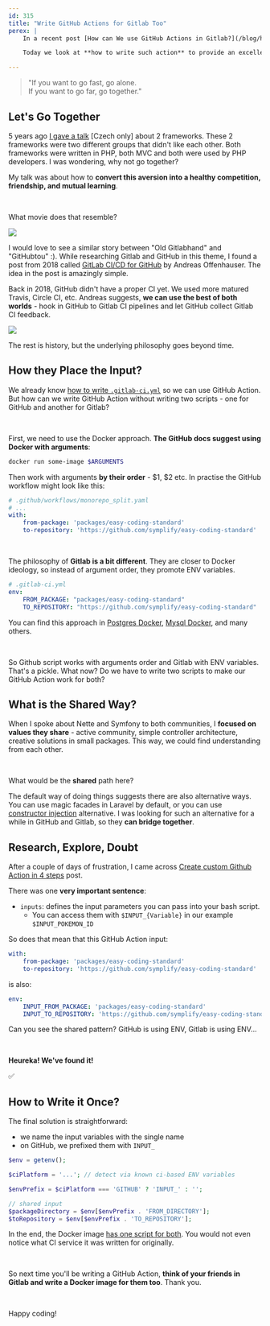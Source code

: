 ```yaml
---
id: 315
title: "Write GitHub Actions for Gitlab Too"
perex: |
    In a recent post [How can We use GitHub Actions in Gitlab?](/blog/how-can-we-use-github-actions-in-gitlab), we looked at the idea, how both services could **the use same CI recipe**. As a Gitlab CI user, you can use some GitHub Actions to do the work for you.

    Today we look at **how to write such action** to provide an excellent developer experience for both.

---
```


<div class="text-center">
    <blockquote class="blockquote" class="mt-3 mb-3">
        "If you want to go fast, go alone.
        <br>
        If you want to go far, go together."
    </blockquote>
</div>

## Let's Go Together

5 years ago [I gave a talk](https://www.youtube.com/watch?v=D827D5ILfh8) [Czech only] about 2 frameworks. These 2 frameworks were two different groups that didn't like each other. Both frameworks were written in PHP, both MVC and both were used by PHP developers. I was wondering, why not go together?

My talk was about how to **convert this aversion into a healthy competition, friendship, and mutual learning**.

<br>

What movie does that resemble?

<a href="https://www.slideshare.net/phplive/tom-votruba-jako-vinnetou-a-old-shatterhand-refaktoruj-nenvist-v-ptelstv">
    <img src="https://user-images.githubusercontent.com/924196/117082040-74439e00-ad41-11eb-9547-01a91a5dc6ad.jpg" class="img-thumbnail">
</a>

I would love to see a similar story between "Old Gitlabhand" and "GitHubtou" :). While researching Gitlab and GitHub in this theme, I found a post from 2018 called [GitLab CI/CD for GitHub](https://blog.anoff.io/2018-03-30-gitlab-ci-for-github/) by Andreas Offenhauser. The idea in the post is amazingly simple.

Back in 2018, GitHub didn't have a proper CI yet. We used more matured Travis, Circle CI, etc. Andreas suggests, **we can use the best of both worlds** - hook in GitHub to Gitlab CI pipelines and let GitHub collect Gitlab CI feedback.

<img src="https://blog.anoff.io/assets/gitlab-ci/feature.png" class="img-thumbnail" style="max-width: 25em">

The rest is history, but the underlying philosophy goes beyond time.

## How they Place the Input?

We already know [how to write `.gitlab-ci.yml`](/blog/how-can-we-use-github-actions-in-gitlab#2-from-pseudo-syntax-to-gitlab-ci-syntax) so we can use GitHub Action. But how can we write GitHub Action without writing two scripts - one for GitHub and another for Gitlab?

<br>

First, we need to use the Docker approach. **The GitHub docs suggest using Docker with arguments**:

```bash
docker run some-image $ARGUMENTS
```

Then work with arguments **by their order** - $1, $2 etc. In practise the GitHub workflow might look like this:

```yaml
# .github/workflows/monorepo_split.yaml
# ...
with:
    from-package: 'packages/easy-coding-standard'
    to-repository: 'https://github.com/symplify/easy-coding-standard'
```

<br>

The philosophy of **Gitlab is a bit different**. They are closer to Docker ideology, so instead of argument order, they promote ENV variables.

```yaml
# .gitlab-ci.yml
env:
    FROM_PACKAGE: "packages/easy-coding-standard"
    TO_REPOSITORY: "https://github.com/symplify/easy-coding-standard"
```

You can find this approach in [Postgres Docker](https://hub.docker.com/_/postgres), [Mysql Docker](https://hub.docker.com/_/mysql), and many others.

<br>

So Github script works with arguments order and Gitlab with ENV variables. That's a pickle. What now? Do we have to write two scripts to make our GitHub Action work for both?

## What is the Shared Way?

When I spoke about Nette and Symfony to both communities, I **focused on values they share** - active community, simple controller architecture, creative solutions in small packages. This way, we could find understanding from each other.

<br>

What would be the **shared** path here?

The default way of doing things suggests there are also alternative ways. You can use magic facades in Laravel by default, or you can use [constructor injection](/blog/2019/03/04/how-to-turn-laravel-from-static-to-dependency-injection-in-one-day/) alternative. I was looking for such an alternative for a while in GitHub and Gitlab, so they **can bridge together**.

## Research, Explore, Doubt

After a couple of days of frustration, I came across [Create custom Github Action in 4 steps](https://www.philschmid.de/create-custom-github-action-in-4-steps) post.

There was one **very important sentence**:

- `inputs`: defines the input parameters you can pass into your bash script.
    - You can access them with `$INPUT_{Variable}` in our example `$INPUT_POKEMON_ID`

So does that mean that this GitHub Action input:

```yaml
with:
    from-package: 'packages/easy-coding-standard'
    to-repository: 'https://github.com/symplify/easy-coding-standard'
```

is also:

```yaml
env:
    INPUT_FROM_PACKAGE: 'packages/easy-coding-standard'
    INPUT_TO_REPOSITORY: 'https://github.com/symplify/easy-coding-standard'
```

Can you see the shared pattern? GitHub is using ENV, Gitlab is using ENV...

<br>

**Heureka! We've found it!**

✅


## How to Write it Once?

The final solution is straightforward:

- we name the input variables with the single name
- on GitHub, we prefixed them with `INPUT_`

```php
$env = getenv();

$ciPlatform = '...'; // detect via known ci-based ENV variables

$envPrefix = $ciPlatform === 'GITHUB' ? 'INPUT_' : '';

// shared input
$packageDirectory = $env[$envPrefix . 'FROM_DIRECTORY'];
$toRepository = $env[$envPrefix . 'TO_REPOSITORY'];
```

In the end, the Docker image [has one script for both](https://github.com/symplify/monorepo-split-github-action/pull/10). You would not even notice what CI service it was written for originally.

<br>

So next time you'll be writing a GitHub Action, **think of your friends in Gitlab and write a Docker image for them too**. Thank you.

<br>

Happy coding!
